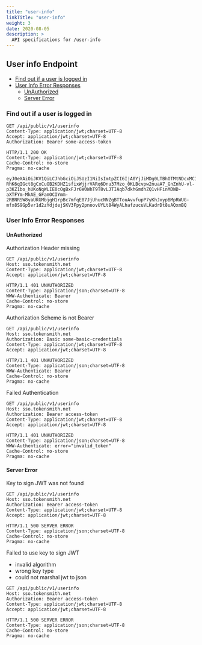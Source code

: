 ```yaml
---
title: "user-info"
linkTitle: "user-info"
weight: 3
date: 2020-08-05
description: >
  API specifications for /user-info
---
```


## User info Endpoint

 - [Find out if a user is logged in](#find-out-if-a-user-is-logged-in)
 - [User Info Error Responses](user-info-error-responses)
    - [UnAuthorized](#unauthorized)
    - [Server Error](#server-error)

### Find out if a user is logged in
```
GET /api/public/v1/userinfo
Content-Type: application/jwt;charset=UTF-8
Accept: application/jwt;charset=UTF-8
Authorization: Bearer some-access-token
```

```
HTTP/1.1 200 OK
Content-Type: application/jwt;charset=UTF-8
Cache-Control: no-store
Pragma: no-cache

eyJ0eXAiOiJKV1QiLCJhbGciOiJSUzI1NiIsImtpZCI6IjA0YjJiMDg0LTBhOTMtNDcxMC1hMzE2LWMxMGMyMmQ1OTYwOCJ9.eyJpc3MiOiJodHRwczovL3Nzby5yb290c2VydmljZXMub3JnIiwiYXVkIjpbIjQ0MDg1Mjk2LWY1ZDEtNDk4MS05OTAxLWNiYjQwMThhNTgxMSJdLCJleHAiOjE0OTQxNjg1NjIsImlhdCI6MTQ5NDE2NDk2MiwiZW1haWwiOiJ0ZXN0LWYxZDE0NjJmLTcwMjQtNGUxMC04Zjg3LTAzNzcwMjdiNTE4MkByb290c2VydmljZXMub3JnIiwiZW1haWxfdmVyaWZpZWQiOmZhbHNlLCJhdXRoX3RpbWUiOjE0OTQxNjQ5NjJ9.qFLBIqCa0_e0FBCsbjPRdBjNL3m_mLDJksY5izgFwubnNUlf-RhK6qIGct8gCxCuOB2KDHZ1sfixWjjrVARq6Dnu37Mzo_0KLBcvpw2nuaA7_GnZnhU-vl-p3KZ1bo_hUKoNqWLIE0cOgBxFJr6W0WhT9T8vLJTIAqb7dkhGmdhZQ1vHFinMDWD-aXTFYm-MkAE_GFamOCIYmm-2RBNRSW8yaUKGMbjgH1rpBc7mfqE07JjUhucNNZgBTTouAvvfupP7yKhJxypBMpRWUG-mfx8S9Gp5vr1d2zYdjdejSKV3Fpy2pnoovUYLt84WyALhafzucuVLKadrDt8uAQxmBQ
```

### User Info Error Responses

#### UnAuthorized

Authorization Header missing

```
GET /api/public/v1/userinfo
Host: sso.tokensmith.net
Content-Type: application/jwt;charset=UTF-8
Accept: application/jwt;charset=UTF-8
```

```
HTTP/1.1 401 UNAUTHORIZED
Content-Type: application/json;charset=UTF-8
WWW-Authenticate: Bearer
Cache-Control: no-store
Pragma: no-cache
```

Authorization Scheme is not Bearer

```
GET /api/public/v1/userinfo
Host: sso.tokensmith.net
Authorization: Basic some-basic-credentials
Content-Type: application/jwt;charset=UTF-8
Accept: application/jwt;charset=UTF-8
```

```
HTTP/1.1 401 UNAUTHORIZED
Content-Type: application/json;charset=UTF-8
WWW-Authenticate: Bearer
Cache-Control: no-store
Pragma: no-cache
```

Failed Authentication

```
GET /api/public/v1/userinfo
Host: sso.tokensmith.net
Authorization: Bearer access-token
Content-Type: application/jwt;charset=UTF-8
Accept: application/jwt;charset=UTF-8
```

```
HTTP/1.1 401 UNAUTHORIZED
Content-Type: application/json;charset=UTF-8
WWW-Authenticate: error="invalid_token"
Cache-Control: no-store
Pragma: no-cache
```

#### Server Error

Key to sign JWT was not found

```
GET /api/public/v1/userinfo
Host: sso.tokensmith.net
Authorization: Bearer access-token
Content-Type: application/jwt;charset=UTF-8
Accept: application/jwt;charset=UTF-8
```

```
HTTP/1.1 500 SERVER ERROR
Content-Type: application/json;charset=UTF-8
Cache-Control: no-store
Pragma: no-cache
```

Failed to use key to sign JWT
 - invalid algorithm
 - wrong key type
 - could not marshal jwt to json

```
GET /api/public/v1/userinfo
Host: sso.tokensmith.net
Authorization: Bearer access-token
Content-Type: application/jwt;charset=UTF-8
Accept: application/jwt;charset=UTF-8
```

```
HTTP/1.1 500 SERVER ERROR
Content-Type: application/json;charset=UTF-8
Cache-Control: no-store
Pragma: no-cache
```